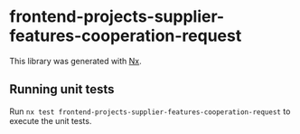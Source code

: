 # frontend-projects-supplier-features-cooperation-request

This library was generated with [Nx](https://nx.dev).

## Running unit tests

Run `nx test frontend-projects-supplier-features-cooperation-request` to execute the unit tests.
